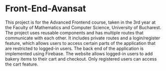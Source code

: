 # Front-End-Avansat
 This project is for the Advanced Frontend course, taken in the 3rd year at the Faculty of Mathematics and Computer Science, University of Bucharest. The project uses reusable components and has multiple routes that communicate with each other. It includes private routes and a login/register feature, which allows users to access certain parts of the application that are restricted to logged-in users. The back end of the application is implemented using Firebase. The website allows logged-in users to add bakery items to their cart and checkout. Only registered users can access the cart feature.
 
